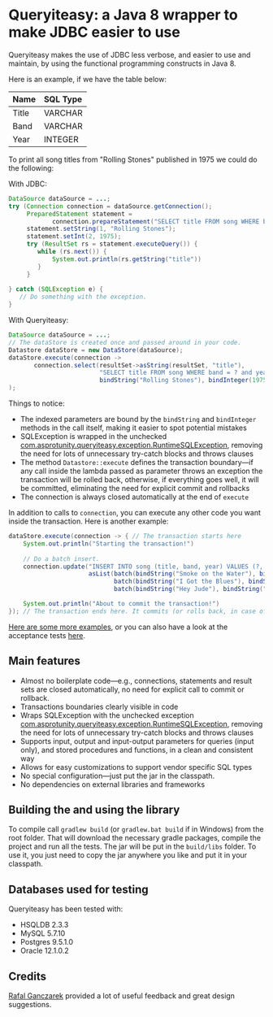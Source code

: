 # Queryiteasy: a Java 8 wrapper to make JDBC easier to use

Queryiteasy makes the use of JDBC less verbose, and easier to use and maintain, by using the functional programming constructs in Java 8.

Here is an example, if we have the table below:

|Name  |SQL Type|
|:-----|:-------|
|Title |VARCHAR |
|Band  |VARCHAR |
|Year  |INTEGER |

To print all song titles from "Rolling Stones" published in 1975 we could do the following:

With JDBC:
```java
DataSource dataSource = ...;
try (Connection connection = dataSource.getConnection();
     PreparedStatement statement = 
            connection.prepareStatement("SELECT title FROM song WHERE band = ? and year = ?")) {
     statement.setString(1, "Rolling Stones");
     statement.setInt(2, 1975);
     try (ResultSet rs = statement.executeQuery()) {
        while (rs.next()) {
            System.out.println(rs.getString("title"))
        }
     }
     
} catch (SQLException e) {
   // Do something with the exception.
}
```

With Queryiteasy:
```java
DataSource dataSource = ...;
// The dataStore is created once and passed around in your code.
Datastore dataStore = new DataStore(dataSource);
dataStore.execute(connection -> 
       connection.select(resultSet->asString(resultSet, "title"),
                         "SELECT title FROM song WHERE band = ? and year = ?", 
                         bindString("Rolling Stones"), bindInteger(1975)).forEach(System.out::println)
);
```

Things to notice:

* The indexed parameters are bound by the `bindString` and `bindInteger` methods in the call itself, making it easier to spot potential mistakes
* SQLException is wrapped in the unchecked [com.asprotunity.queryiteasy.exception.RuntimeSQLException](src/acceptanceTest/java/com/asprotunity/queryiteasy/exception/RuntimeSQLException.java), removing the need for lots of unnecessary try-catch blocks and throws clauses
* The method `Datastore::execute` defines the transaction boundary—if any call inside the lambda passed as parameter throws an exception the transaction will be rolled back, otherwise, if everything goes well, it will be committed, eliminating the need for explicit commit and rollbacks
* The connection is always closed automatically at the end of `execute`

In addition to calls to `connection`, you can execute any other code you want inside the transaction. Here is another example:
```java
dataStore.execute(connection -> { // The transaction starts here
    System.out.println("Starting the transaction!")
    
    // Do a batch insert.
    connection.update("INSERT INTO song (title, band, year) VALUES (?, ?, ?)",
                      asList(batch(bindString("Smoke on the Water"), bindString("Deep Purple"), bindInteger(1973)),
                             batch(bindString("I Got the Blues"), bindString("Rolling Stones"), bindInteger(null)),
                             batch(bindString("Hey Jude"), bindString("Beatles"), bindInteger(1968))));

    System.out.println("About to commit the transaction!")
}); // The transaction ends here. It commits (or rolls back, in case of errors) automatically.
```

[Here are some more examples](src/main/java/com/asprotunity/queryiteasy/examples), or you can also have a look at the acceptance tests 
[here](src/acceptanceTest/java/com/asprotunity/queryiteasy/acceptance_tests/QueriesTest.java).

## Main features ##

* Almost no boilerplate code—e.g., connections, statements and result sets are closed automatically, no need for explicit call to commit or rollback.
* Transactions boundaries clearly visible in code
* Wraps SQLException with the unchecked exception [com.asprotunity.queryiteasy.exception.RuntimeSQLException](src/acceptanceTest/java/com/asprotunity/queryiteasy/exception/RuntimeSQLException.java), removing the need for lots of unnecessary try-catch blocks and throws clauses
* Supports input, output and input-output parameters for queries (input only), and stored procedures and functions, in a clean and consistent way
* Allows for easy customizations to support vendor specific SQL types
* No special configuration—just put the jar in the classpath.
* No dependencies on external libraries and frameworks


## Building the and using the library
To compile call `gradlew build` (or `gradlew.bat build` if in Windows) from the root folder. That will download the necessary
gradle packages, compile the project and run all the tests. The jar will be put in the `build/libs` folder.
To use it, you just need to copy the jar anywhere you like and put it in your classpath.

## Databases used for testing

Queryiteasy has been tested with:

 * HSQLDB 2.3.3
 * MySQL 5.7.10
 * Postgres 9.5.1.0
 * Oracle 12.1.0.2

## Credits ##

[Rafal Ganczarek](https://github.com/ganczarek) provided a lot of useful feedback and great design suggestions.

